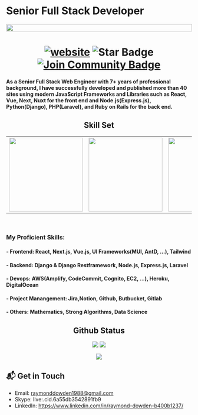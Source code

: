 <h1 align="left">Senior Full Stack Developer</h1>
<p align="center"><img align="center" src="https://www.groene.nl/uploads/image/file/000/023/086/medium_perfect-storm-1024x576.jpg?raw=true" style = "width: -webkit-fill-available;"/></p>
<h1 align="center">
  <a href="/"><img src="https://img.shields.io/static/v1?label=&labelColor=505050&message=findwrk&color=%230076D6&style=flat&logo=google-chrome&logoColor=%230076D6" alt="website"/></a>
  <img src="https://img.shields.io/static/v1?label=%F0%9F%8C%9F&message=If%20Useful&style=style=flat&color=BC4E99" alt="Star Badge"/>
  <a href="https://join.skype.com/invite/WMEJuPQ3viqA"><img src="https://img.shields.io/discord/733027681184251937.svg?style=flat&label=Join%20Community&color=7289DA" alt="Join Community Badge"/></a>
</h1>
<h4>As a Senior Full Stack Web Engineer with 7+ years of professional background, I have successfully developed and published more than 40 sites using modern JavaScript Frameworks and Libraries such as React, Vue, Next, Nuxt for the front end and Node.js(Express.js), Python(Django), PHP(Laravel), and Ruby on Rails for the back end.</h4>
<!-- <img align="left" src="https://visitor-badge.laobi.icu/badge?page_id=loganworld.loganworld" />
<img align="right" src="https://img.shields.io/github/followers/loganworld?label=Follow&style=social" />
<h1 align="center"></h1>
<img align="left" height="150px" src="https://github-readme-stats.vercel.app/api?username=RayDev1988&show_icons=true&theme=merko&count_private=true" />
<img align="right" height="150px" src="https://github-readme-stats.vercel.app/api/top-langs/?username=RayDev1988&layout=compact&theme=merko&count_private=true" />
<img height="150px" /> -->
<h2 font-weight="bold" align="center">Skill Set</h2>
<table>
  <tr>
    <td>
      <img src="https://smartcontractprogrammer.com/static/media/logo.cae6ce4a.svg" width="200">
    </td>
    <td><img src="https://cdn.iconscout.com/icon/free/png-128/react-3-1175109.png" width="200"></td>
    <td><img src="https://cdn.iconscout.com/icon/free/png-128/nodejs-2-226035.png" width="200"></td>
    <td><img src="https://cdn.iconscout.com/icon/free/png-256/unity-2749374-2284764.png" width="200"></td>
    <td><img src="https://cdn.iconscout.com/icon/free/png-128/python-20-1175115.png" width="200"></td>
    <td><img src="https://cdn.iconscout.com/icon/free/png-128/typescript-1-1175078.png" width="200"></td>
    <td><img src="https://cdn.iconscout.com/icon/free/png-256/flutter-3521432-2944876.png" width="200"></td>
  </tr>
</table>
<br />
<h3>My Proficient Skills:</h3> 
 <h4>- Frontend: React, Next.js, Vue.js, UI Frameworks(MUI, AntD, ...), Tailwind</h4>
 <h4>- Backend: Django & Django Restframework, Node.js, Express.js, Laravel</h4>
 <h4>- Devops: AWS(Amplify, CodeCommit, Cognito, EC2, ...), Heroku, DigitalOcean</h4>
 <h4>- Project Manangement: Jira,Notion, Github, Butbucket, Gitlab</h4>
 <h4>- Others: Mathematics, Strong Algorithms, Data Science</h4>


<h2 align="center">
  Github Status
</h2>
<p align = "center">
  <img  src = "https://github-readme-stats.vercel.app/api?username=RayDev1988&show_icons=true&theme=radical&line_height=27" >
  <img src = "https://github-readme-stats.vercel.app/api/top-langs/?username=RayDev1988&hide=html,css,java,shaderlab,kotlin,hlsl&theme=radical" >
</p>

<p align = "center">
 <img  src="https://github-readme-streak-stats.herokuapp.com/?user=RayDev1988&show_icons=true&locale=en&layout=compact&theme=radical&line_height=0"  />
</p> 

 ## 📬 Get in Touch

- Email:  raymonddowden1988@gmail.com
- Skype:  live:.cid.6a55db3542891fb9
- LinkedIn: https://www.linkedin.com/in/raymond-dowden-b400b1237/


